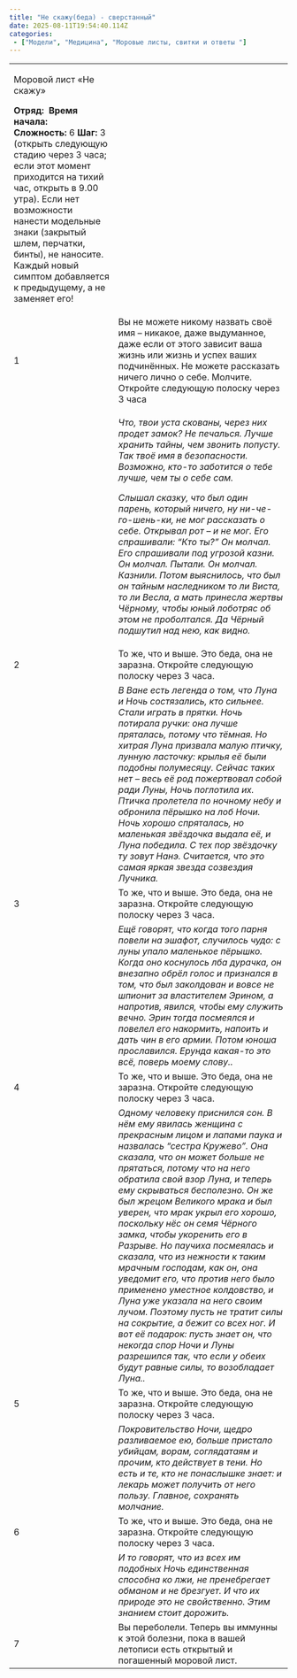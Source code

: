 ```yaml
---
title: "Не скажу(беда) - сверстанный"
date: 2025-08-11T19:54:40.114Z
categories:
 - ["Модели", "Медицина", "Моровые листы, свитки и ответы "]
---
```


<table>
<tbody>
<tr class="odd">
<td><p>Моровой лист «Не скажу»</p>
<p><strong>Отряд:</strong>  <strong>Время начала:</strong> <br />
<strong>Сложность:</strong> 6 <strong>Шаг:</strong> 3 (открыть следующую стадию через 3 часа; если этот момент приходится на тихий час, открыть в 9.00 утра). Если нет возможности нанести модельные знаки (закрытый шлем, перчатки, бинты), не наносите. Каждый новый симптом добавляется к предыдущему, а не заменяет его!</p></td>
<td></td>
</tr>
<tr class="even">
<td>1</td>
<td>Вы не можете никому назвать своё имя – никакое, даже выдуманное, даже если от этого зависит ваша жизнь или жизнь и успех ваших подчинённых. Не можете рассказать ничего лично о себе. Молчите. Откройте следующую полоску через 3 часа</td>
</tr>
<tr class="odd">
<td></td>
<td><p><em>Что, твои уста скованы, через них продет замок? Не печалься. Лучше хранить тайны, чем звонить попусту. Так твоё имя в безопасности. Возможно, кто-то заботится о тебе лучше, чем ты о себе сам.</em></p>
<p><em>Слышал сказку, что был один парень, который ничего, ну ни-че-го-шень-ки, не мог рассказать о себе. Открывал рот – и не мог. Его спрашивали: “Кто ты?” Он молчал. Его спрашивали под угрозой казни. Он молчал. Пытали. Он молчал. Казнили. Потом выяснилось, что был он тайным наследником то ли Виста, то ли Весла, а мать принесла жертвы Чёрному, чтобы юный лоботряс об этом не проболтался. Да Чёрный подшутил над нею, как видно.</em></p></td>
</tr>
<tr class="even">
<td>2</td>
<td>То же, что и выше. Это беда, она не заразна. Откройте следующую полоску через 3 часа.</td>
</tr>
<tr class="odd">
<td></td>
<td><em>В Ване есть легенда о том, что Луна и Ночь состязались, кто сильнее. Стали играть в прятки. Ночь потирала ручки: она лучше пряталась, потому что тёмная. Но хитрая Луна призвала малую птичку, лунную ласточку: крылья её были подобны полумесяцу. Сейчас таких нет – весь её род пожертвовал собой ради Луны, Ночь поглотила их. Птичка пролетела по ночному небу и обронила пёрышко на лоб Ночи. Ночь хорошо спряталась, но маленькая звёздочка выдала её, и Луна победила. С тех пор звёздочку ту зовут Нанэ. Считается, что это самая яркая звезда созвездия Лучника.</em></td>
</tr>
<tr class="even">
<td>3</td>
<td>То же, что и выше. Это беда, она не заразна. Откройте следующую полоску через 3 часа.</td>
</tr>
<tr class="odd">
<td></td>
<td><em>Ещё говорят, что когда того парня повели на эшафот, случилось чудо: с луны упало маленькое пёрышко. Когда оно коснулось лба дурачка, он внезапно обрёл голос и признался в том, что был заколдован и вовсе не шпионит за властителем Эрином, а напротив, явился, чтобы ему служить вечно. Эрин тогда посмеялся и повелел его накормить, напоить и дать чин в его армии. Потом юноша прославился. Ерунда какая-то это всё, поверь моему слову..</em></td>
</tr>
<tr class="even">
<td>4</td>
<td>То же, что и выше. Это беда, она не заразна. Откройте следующую полоску через 3 часа.</td>
</tr>
<tr class="odd">
<td></td>
<td><em>Одному человеку приснился сон. В нём ему явилась женщина с прекрасным лицом и лапами паука и назвалась “сестра Кружево”. Она сказала, что он может больше не прятаться, потому что на него обратила свой взор Луна, и теперь ему скрываться бесполезно. Он же был жрецом Великого мрака и был уверен, что мрак укрыл его хорошо, поскольку нёс он семя Чёрного замка, чтобы укоренить его в Разрыве. Но паучиха посмеялась и сказала, что из нежности к таким мрачным господам, как он, она уведомит его, что против него было применено уместное колдовство, и Луна уже указала на него своим лучом. Поэтому пусть не тратит силы на сокрытие, а бежит со всех ног. И вот её подарок: пусть знает он, что некогда спор Ночи и Луны разрешился так, что если у обеих будут равные силы, то возобладает Луна..</em></td>
</tr>
<tr class="even">
<td>5</td>
<td>То же, что и выше. Это беда, она не заразна. Откройте следующую полоску через 3 часа.</td>
</tr>
<tr class="odd">
<td></td>
<td><em>Покровительство Ночи, щедро разливаемое ею, больше пристало убийцам, ворам, соглядатаям и прочим, кто действует в тени. Но есть и те, кто не понаслышке знает: и лекарь может получить от него пользу. Главное, сохранять молчание.</em></td>
</tr>
<tr class="even">
<td>6</td>
<td>То же, что и выше. Это беда, она не заразна. Откройте следующую полоску через 3 часа.</td>
</tr>
<tr class="odd">
<td></td>
<td><em>И то говорят, что из всех им подобных Ночь единственная способна ко лжи, не пренебрегает обманом и не брезгует. И что их природе это не свойственно. Этим знанием стоит дорожить.</em></td>
</tr>
<tr class="even">
<td>7</td>
<td>Вы переболели. Теперь вы иммунны к этой болезни, пока в вашей летописи есть открытый и погашенный моровой лист.</td>
</tr>
</tbody>
</table>
